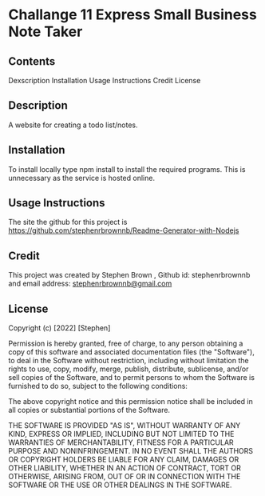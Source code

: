 # Challange 11 Express Small Business Note Taker

## Contents
 Dexscription
 Installation 
 Usage Instructions
 Credit
 License

## Description

A website for creating a todo list/notes. 

## Installation 
To install locally type npm install to install the required programs. This is unnecessary as the service is hosted online.  

## Usage Instructions
The site 
the github for this project is https://github.com/stephenrbrownnb/Readme-Generator-with-Nodejs
## Credit 
This project was created by Stephen Brown , Github id: stephenrbrownnb  and email address: stephenrbrownnb@gmail.com  

## License
Copyright (c) [2022] [Stephen]

Permission is hereby granted, free of charge, to any person obtaining a copy
of this software and associated documentation files (the "Software"), to deal
in the Software without restriction, including without limitation the rights
to use, copy, modify, merge, publish, distribute, sublicense, and/or sell
copies of the Software, and to permit persons to whom the Software is
furnished to do so, subject to the following conditions:

The above copyright notice and this permission notice shall be included in all
copies or substantial portions of the Software.

THE SOFTWARE IS PROVIDED "AS IS", WITHOUT WARRANTY OF ANY KIND, EXPRESS OR
IMPLIED, INCLUDING BUT NOT LIMITED TO THE WARRANTIES OF MERCHANTABILITY,
FITNESS FOR A PARTICULAR PURPOSE AND NONINFRINGEMENT. IN NO EVENT SHALL THE
AUTHORS OR COPYRIGHT HOLDERS BE LIABLE FOR ANY CLAIM, DAMAGES OR OTHER
LIABILITY, WHETHER IN AN ACTION OF CONTRACT, TORT OR OTHERWISE, ARISING FROM,
OUT OF OR IN CONNECTION WITH THE SOFTWARE OR THE USE OR OTHER DEALINGS IN THE
SOFTWARE.
